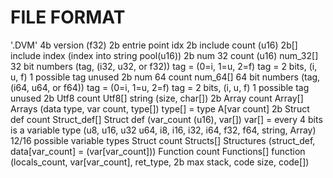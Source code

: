 # FILE FORMAT

'.DVM'
4b version          (f32)
2b entrie point idx
2b include count    (u16)
2b[] include index  (index into string pool(u16))
2b num 32 count     (u16)
num_32[] 32 bit numbers (tag, (i32, u32, or f32)) tag = (0=i, 1=u, 2=f)
    tag = 2 bits, (i, u, f) 1 possible tag unused
2b num 64 count 
num_64[] 64 bit numbers (tag, (i64, u64, or f64))  tag = (0=i, 1=u, 2=f)
    tag = 2 bits, (i, u, f) 1 possible tag unused
2b Utf8 count
Utf8[] string (size, char[])
2b Array count
Array[] Arrays (data type, var count, type[])
    type[] = type A[var count]
2b Struct def count
Struct_def[] Struct def (var_count (u16), var[])
    var[] = every 4 bits is a variable type (u8, u16, u32 u64, i8, i16, i32, i64, f32, f64, string, Array) 12/16 possible variable types
Struct count
Structs[] Structures (struct_def, data[var_count] = (var[var_count]))
Function count
Functions[] function (locals_count, var[var_count], ret_type, 2b max stack, code size, code[])